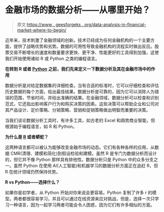 # 金融市场的数据分析——从哪里开始？

> 原文:[https://www . geesforgeks . org/data-analysis-in-financial-market-where-to-begin/](https://www.geeksforgeeks.org/data-analysis-in-financial-market-where-to-begin/)

近年来，技术刺激了金融领域的创新。技术已经成为任何金融机构的一个主要方面，提供了战略优势和劣势。数据的可用性导致金融机构的流程实时做出反应。股票交易不断增长的速度和数量要求更快、更干净、性能更好的工具得到加强，这使我们开始使用诸如 R 或 Python 之类的编程语言。

**在转到 R 或者 [Python](https://www.geeksforgeeks.org/python-tutorial/) 之前，我们先来定义一下数据分析及其在金融市场中的作用**

数据分析是对给定数据集的详细检查。当有合适的标准时，它可以仔细检查和评估历史数据的每个方面，给出最佳结果。数据分析是可靠的，因为它可以消除人为错误的范围，节省时间，并给出准确的结果。在金融领域，数据分析可以检查和识别范式，它还指出影响客户行为和购买决策的因素。这些决策可以帮助企业和公司对其产品设计、定价策略、分销策略、营销和促销策略做出明智而重要的决策。

当我们谈论数据分析工具时，有许多工具，如古老的 Excel 和趋势商业智能，但根源始于编程语言，如 R 和 Python。

**为什么是 [R](https://www.geeksforgeeks.org/introduction-to-r-programming-language/) 或者蟒蛇？**

这两种语言都可以被认为能够改变金融市场的动态。它们有各种各样的应用，从数据 CMR(清理、建模和简化)到假设检验和建模。虽然 R 是专门为数据分析而设计的，但它并不像 Python 那样具有排他性。数据分析只是 Python 中的众多分支之一。虽然 Python 在使用 AI(人工智能)和机器学习的数据分析方面正在追赶 R，但 R 在统计领域仍然保持优势。

**R vs Python——选择什么？**

如果你是初学者，从 Python 开始对你来说会更容易。Python 复制了许多 r 的模型。两者都很容易学习，并且可以通过在线资源来应对挑战，但是，选择一次只学习一种语言，因为一起学习两者可能会令人困惑，因为它们有许多相似的方面。
